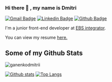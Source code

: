 ### Hi there 👋 , my name is Dmitri

[![Gmail Badge](https://img.shields.io/badge/-ganenko.dmitrii@gmail.com-c14438?style=flat&logo=Gmail&logoColor=white&link=mailto:ganenko.dmitrii@gmail.com)](mailto:ganenko.dmitrii@gmail.com) 
[![Linkedin Badge](https://img.shields.io/badge/-dmitriganenco-0072b1?style=flat&logo=Linkedin&logoColor=white&link=https://www.linkedin.com/in/dmitriganenco/)](https://www.linkedin.com/in/dmitri-ganenco-226657175/) [![Github Badge](https://img.shields.io/badge/-ganenkodmitrii-grey?style=flat&logo=github&logoColor=white&link=https://github.com/ganenkodmitrii/)](https://www.github.com/ganenkodmitrii/) <p align='left'>I'm a junior front-end developer at <a href='https://ebs-integrator.com/' target=_blank><u>EBS integrator</u></a>.</p> <p align='left'> You can view my resume <a href='https://ganenkodmitrii.github.io/go-it-marathon-project/ ' target=_blank><u>here</u>.</a></p>
## Some of my Github Stats
<p align=left> <img src=https://komarev.com/ghpvc/?username=ganenkodmitrii alt=ganenkodmitrii /> </p>

[![Github stats](https://github-readme-stats.vercel.app/api?username=ganenkodmitrii&show_icons=true&include_all_commits=true)](https://github.com/ganenkodmitrii/github-readme-stats)
[![Top Langs](https://github-readme-stats.vercel.app/api/top-langs/?username=ganenkodmitrii&layout=compact)](https://github.com/ganenkodmitrii/github-readme-stats)

